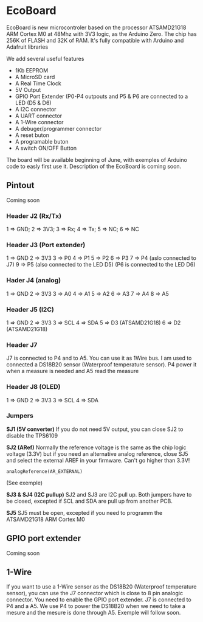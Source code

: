# EcoBoard
EcoBoard is new microcontroler based on the processor ATSAMD21G18 ARM Cortex M0 at 48Mhz with 3V3 logic, as the Arduino Zero.
The chip has 256K of FLASH and 32K of RAM. It's fully compatible with Arduino and Adafruit libraries

We add several useful features
* 1Kb EEPROM
* A MicroSD card
* A Real Time Clock
* 5V Output
* GPIO Port Extender (P0-P4 outpouts and P5 & P6 are connected to a LED (D5 & D6)
* A I2C connector
* A UART connector
* A 1-Wire connector
* A debuger/programmer connector
* A reset buton
* A programable buton
* A switch ON/OFF Button

The board will be available beginning of June, with exemples of Arduino code to easly first use it.
Description of the EcoBoard is coming soon.

## Pintout
Coming soon

### Header J2 (Rx/Tx)
1 => GND; 
2 => 3V3;
3 => Rx; 
4 => Tx; 
5 => NC; 
6 => NC 

### Header J3 (Port extender)
1 => GND
2 => 3V3
3 => P0
4 => P1
5 => P2
6 => P3
7 => P4 (aslo connected to J7)
9 => P5 (also connected to the LED D5)
(P6 is connected to the LED D6)

### Hader J4 (analog)
1 => GND
2 => 3V3
3 => A0
4 => A1
5 => A2
6 => A3
7 => A4
8 => A5

### Header J5 (I2C)
1 => GND
2 => 3V3
3 => SCL
4 => SDA
5 => D3 (ATSAMD21G18)
6 => D2 (ATSAMD21G18)

### Header J7
J7 is connected to P4 and to A5.
You can use it as 1Wire bus. I am used to connected a DS18B20 sensor (Waterproof temperature sensor). P4 power it when a measure is needed and A5 read the measure

### Header J8 (OLED)
1 => GND
2 => 3V3
3 => SCL
4 => SDA

### Jumpers
**SJ1 (5V converter)** If you do not need 5V output, you can close SJ2 to disable the TPS6109

**SJ2 (ARef)** Normally the reference voltage is the same as the chip logic voltage (3.3V) but if you need an alternative analog reference, close SJ5 and select the external AREF in your firmware. Can't go higher than 3.3V!

```
analogReference(AR_EXTERNAL)
```
(See exemple)

**SJ3 & SJ4 (I2C pullup)**
SJ2 and SJ3 are I2C pull up. Both jumpers have to be closed, excepted if SCL and SDA are pull up from another PCB.

**SJ5**
SJ5 must be open, excepted if you need to programm the ATSAMD21G18 ARM Cortex M0

## GPIO port extender
Coming soon

## 1-Wire
If you want to use a 1-Wire sensor as the DS18B20 (Waterproof temperature sensor), you can use the J7 connector which is close to 8 pin analogic connector. You need to enable the GPIO port extender. J7 is connected to P4 and a A5. We use P4 to power the DS18B20 when we need to take a mesure and the mesure is done through A5. Exemple will follow soon.
